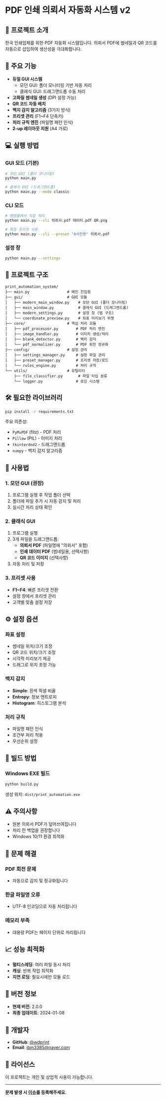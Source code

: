 # PDF 인쇄 의뢰서 자동화 시스템 v2

## 📌 프로젝트 소개
한국 인쇄업체를 위한 PDF 자동화 시스템입니다. 의뢰서 PDF에 썸네일과 QR 코드를 자동으로 삽입하여 생산성을 극대화합니다.

## 🚀 주요 기능
- **듀얼 GUI 시스템**
  - 모던 GUI: 폴더 모니터링 기반 자동 처리
  - 클래식 GUI: 드래그앤드롭 수동 처리
- **고화질 썸네일 생성** (DPI 설정 가능)
- **QR 코드 자동 배치**
- **백지 감지 알고리즘** (3가지 방식)
- **프리셋 관리** (F1~F4 단축키)
- **처리 규칙 엔진** (파일명 패턴 인식)
- **2-up 레이아웃 지원** (A4 가로)

## 💻 실행 방법

### GUI 모드 (기본)
```bash
# 모던 GUI (폴더 모니터링)
python main.py

# 클래식 GUI (드래그앤드롭)
python main.py --mode classic
```

### CLI 모드
```bash
# 명령줄에서 직접 처리
python main.py --cli 의뢰서.pdf 데이터.pdf QR.png

# 특정 프리셋 사용
python main.py --cli --preset "A사전용" 의뢰서.pdf
```

### 설정 창
```bash
python main.py --settings
```

## 📁 프로젝트 구조
```
print_automation_system/
├── main.py                 # 메인 진입점
├── gui/                    # GUI 모듈
│   ├── modern_main_window.py    # 모던 GUI (폴더 모니터링)
│   ├── main_window.py           # 클래식 GUI (드래그앤드롭)
│   ├── modern_settings.py       # 설정 창 (탭 구조)
│   └── coordinate_preview.py    # 좌표 미리보기 위젯
├── core/                   # 핵심 처리 모듈
│   ├── pdf_processor.py        # PDF 처리 엔진
│   ├── image_handler.py        # 이미지 생성/처리
│   ├── blank_detector.py       # 백지 감지
│   └── pdf_normalizer.py       # PDF 회전 정규화
├── config/                 # 설정 관리
│   ├── settings_manager.py     # 설정 파일 관리
│   ├── preset_manager.py       # 프리셋 저장/로드
│   └── rules_engine.py         # 처리 규칙
└── utils/                  # 유틸리티
    ├── file_classifier.py       # 파일 타입 분류
    └── logger.py               # 로깅 시스템
```

## 🛠 필요한 라이브러리
```bash
pip install -r requirements.txt
```

주요 의존성:
- `PyMuPDF` (fitz) - PDF 처리
- `Pillow` (PIL) - 이미지 처리
- `tkinterdnd2` - 드래그앤드롭
- `numpy` - 백지 감지 알고리즘

## 📝 사용법

### 1. 모던 GUI (권장)
1. 프로그램 실행 후 작업 폴더 선택
2. 폴더에 파일 추가 시 자동 감지 및 처리
3. 실시간 처리 상태 확인

### 2. 클래식 GUI
1. 프로그램 실행
2. 3개 파일을 드래그앤드롭:
   - **의뢰서 PDF** (파일명에 "의뢰서" 포함)
   - **인쇄 데이터 PDF** (썸네일용, 선택사항)
   - **QR 코드 이미지** (선택사항)
3. 자동 처리 및 저장

### 3. 프리셋 사용
- **F1~F4**: 빠른 프리셋 전환
- 설정 창에서 프리셋 관리
- 고객별 맞춤 설정 저장

## ⚙️ 설정 옵션

### 좌표 설정
- 썸네일 위치/크기 조정
- QR 코드 위치/크기 조정
- 시각적 미리보기 제공
- 드래그로 위치 조정 가능

### 백지 감지
- **Simple**: 흰색 픽셀 비율
- **Entropy**: 정보 엔트로피
- **Histogram**: 히스토그램 분석

### 처리 규칙
- 파일명 패턴 인식
- 조건부 처리 적용
- 우선순위 설정

## 🔨 빌드 방법

### Windows EXE 빌드
```bash
python build.py
```

생성 위치: `dist/print_automation.exe`

## ⚠️ 주의사항
- 원본 의뢰서 PDF가 덮어쓰여집니다
- 처리 전 백업을 권장합니다
- Windows 10/11 환경 최적화

## 🐛 문제 해결

### PDF 회전 문제
- 자동으로 감지 및 정규화됩니다

### 한글 파일명 오류
- UTF-8 인코딩으로 자동 처리됩니다

### 메모리 부족
- 대용량 PDF는 페이지 단위로 처리됩니다

## 📈 성능 최적화
- **멀티스레딩**: 여러 파일 동시 처리
- **캐싱**: 반복 작업 최적화
- **지연 로딩**: 필요시에만 모듈 로드

## 🔄 버전 정보
- **현재 버전**: 2.0.0
- **최종 업데이트**: 2024-01-08

## 👤 개발자
- **GitHub**: [@wdprint](https://github.com/wdprint)
- **Email**: ibm3385@naver.com

## 📄 라이선스
이 프로젝트는 개인 및 상업적 사용이 가능합니다.

---

**문제 발생 시 [이슈](https://github.com/wdprint/print-automation-system/issues)를 등록해주세요.**